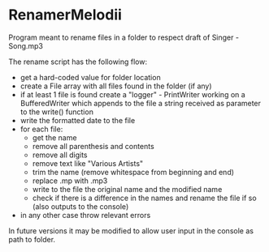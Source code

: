 # RenamerMelodii
Program meant to rename files in a folder to respect draft of Singer - Song.mp3

The rename script has the following flow: 
  - get a hard-coded value for folder location
  - create a File array with all files found in the folder (if any)
  - if at least 1 file is found create a "logger" - PrintWriter working on a BufferedWriter which appends to the file a string received
  as parameter to the write() function
  - write the formatted date to the file
  - for each file:
    - get the name
    - remove all parenthesis and contents
    - remove all digits
    - remove text like "Various Artists"
    - trim the name (remove whitespace from beginning and end)
    - replace .mp with .mp3
    - write to the file the original name and the modified name
    - check if there is a difference in the names and rename the file if so (also outputs to the console)
  - in any other case throw relevant errors
  
 In future versions it may be modified to allow user input in the console as path to folder.
